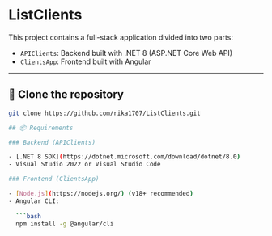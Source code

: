 # ListClients

This project contains a full-stack application divided into two parts:

- `APIClients`: Backend built with .NET 8 (ASP.NET Core Web API)
- `ClientsApp`: Frontend built with Angular

---

## 🔁 Clone the repository

```bash
git clone https://github.com/rika1707/ListClients.git

## 📦 Requirements

### Backend (APIClients)

- [.NET 8 SDK](https://dotnet.microsoft.com/download/dotnet/8.0)
- Visual Studio 2022 or Visual Studio Code

### Frontend (ClientsApp)

- [Node.js](https://nodejs.org/) (v18+ recommended)
- Angular CLI:
  
  ```bash
  npm install -g @angular/cli

